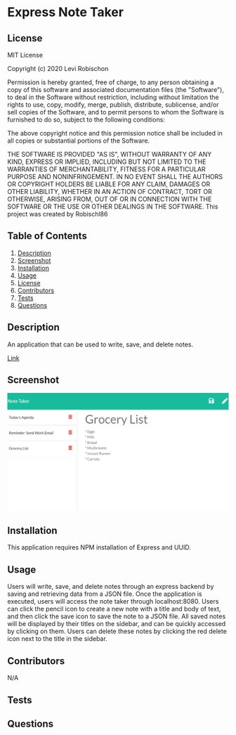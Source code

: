 # Express Note Taker
## License
MIT License

Copyright (c) 2020 Levi Robischon

Permission is hereby granted, free of charge, to any person obtaining a copy
of this software and associated documentation files (the "Software"), to deal
in the Software without restriction, including without limitation the rights
to use, copy, modify, merge, publish, distribute, sublicense, and/or sell
copies of the Software, and to permit persons to whom the Software is
furnished to do so, subject to the following conditions:

The above copyright notice and this permission notice shall be included in all
copies or substantial portions of the Software.

THE SOFTWARE IS PROVIDED "AS IS", WITHOUT WARRANTY OF ANY KIND, EXPRESS OR
IMPLIED, INCLUDING BUT NOT LIMITED TO THE WARRANTIES OF MERCHANTABILITY,
FITNESS FOR A PARTICULAR PURPOSE AND NONINFRINGEMENT. IN NO EVENT SHALL THE
AUTHORS OR COPYRIGHT HOLDERS BE LIABLE FOR ANY CLAIM, DAMAGES OR OTHER
LIABILITY, WHETHER IN AN ACTION OF CONTRACT, TORT OR OTHERWISE, ARISING FROM,
OUT OF OR IN CONNECTION WITH THE SOFTWARE OR THE USE OR OTHER DEALINGS IN THE
SOFTWARE.
This project was created by Robischl86
## Table of Contents
1. [Description](#description) 
 2. [Screenshot](#screenshot) 
 3. [Installation](#installation) 
 4. [Usage](#usage) 
 5. [License](#license) 
 6. [Contributors](#contributors) 
 7. [Tests](#tests) 
 8. [Questions](#questions) 
## Description
An application that can be used to write, save, and delete notes.

[Link](https://infinite-forest-86943.herokuapp.com/)
## Screenshot
![Screenshot](screenshot.png?raw=true) 
## Installation
This application requires NPM installation of Express and UUID.
## Usage
Users will write, save, and delete notes through an express backend by saving and retrieving data from a JSON file. Once the application is executed, users will access the note taker through localhost:8080. Users can click the pencil icon to create a new note with a title and body of text, and then click the save icon to save the note to a JSON file. All saved notes will be displayed by their titles on the sidebar, and can be quickly accessed by clicking on them. Users can delete these notes by clicking the red delete icon next to the title in the sidebar. 
## Contributors
N/A
## Tests

## Questions

